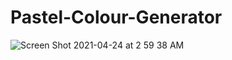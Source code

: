 # Pastel-Colour-Generator
![Screen Shot 2021-04-24 at 2 59 38 AM](https://user-images.githubusercontent.com/42163787/115950427-26a97480-a4a9-11eb-9b43-a4db43f86a3f.png)
